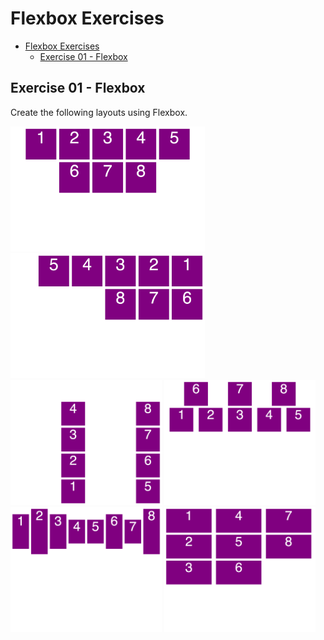 # Flexbox Exercises

- [Flexbox Exercises](#flexbox-exercises)
  - [ Exercise 01 - Flexbox](#-exercise-01---flexbox)

## <a id="ex01"></a> Exercise 01 - Flexbox

Create the following layouts using Flexbox.

<img src="../_assets/css-exercises/css-ex07-flexbox-01.png" height=200 alt="screenshot of a layout">
<img src="../_assets/css-exercises/css-ex07-flexbox-02.png" height=200 alt="screenshot of a layout">
<img src="../_assets/css-exercises/css-ex07-flexbox-03.png" height=200 alt="screenshot of a layout">
<img src="../_assets/css-exercises/css-ex07-flexbox-04.png" height=200 alt="screenshot of a layout">
<img src="../_assets/css-exercises/css-ex07-flexbox-05.png" height=200 alt="screenshot of a layout">
<img src="../_assets/css-exercises/css-ex07-flexbox-06.png" height=200 alt="screenshot of a layout">
